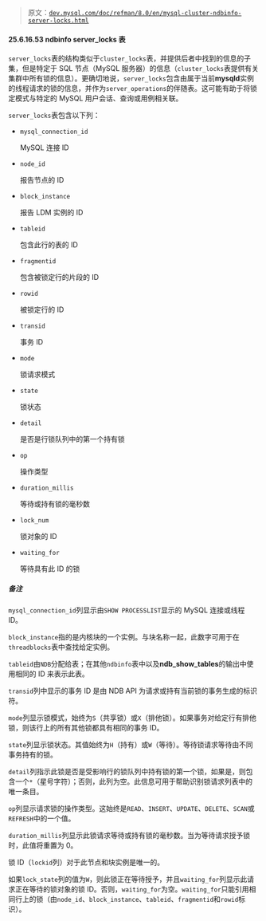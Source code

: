 > 原文：[`dev.mysql.com/doc/refman/8.0/en/mysql-cluster-ndbinfo-server-locks.html`](https://dev.mysql.com/doc/refman/8.0/en/mysql-cluster-ndbinfo-server-locks.html)

#### 25.6.16.53 ndbinfo server_locks 表

`server_locks`表的结构类似于`cluster_locks`表，并提供后者中找到的信息的子集，但是特定于 SQL 节点（MySQL 服务器）的信息（`cluster_locks`表提供有关集群中所有锁的信息）。更确切地说，`server_locks`包含由属于当前**mysqld**实例的线程请求的锁的信息，并作为`server_operations`的伴随表。这可能有助于将锁定模式与特定的 MySQL 用户会话、查询或用例相关联。

`server_locks`表包含以下列：

+   `mysql_connection_id`

    MySQL 连接 ID

+   `node_id`

    报告节点的 ID

+   `block_instance`

    报告 LDM 实例的 ID

+   `tableid`

    包含此行的表的 ID

+   `fragmentid`

    包含被锁定行的片段的 ID

+   `rowid`

    被锁定行的 ID

+   `transid`

    事务 ID

+   `mode`

    锁请求模式

+   `state`

    锁状态

+   `detail`

    是否是行锁队列中的第一个持有锁

+   `op`

    操作类型

+   `duration_millis`

    等待或持有锁的毫秒数

+   `lock_num`

    锁对象的 ID

+   `waiting_for`

    等待具有此 ID 的锁

##### 备注

`mysql_connection_id`列显示由`SHOW PROCESSLIST`显示的 MySQL 连接或线程 ID。

`block_instance`指的是内核块的一个实例。与块名称一起，此数字可用于在`threadblocks`表中查找给定实例。

`tableid`由`NDB`分配给表；在其他`ndbinfo`表中以及**ndb_show_tables**的输出中使用相同的 ID 来表示此表。

`transid`列中显示的事务 ID 是由 NDB API 为请求或持有当前锁的事务生成的标识符。

`mode`列显示锁模式，始终为`S`（共享锁）或`X`（排他锁）。如果事务对给定行有排他锁，则该行上的所有其他锁都具有相同的事务 ID。

`state`列显示锁状态。其值始终为`H`（持有）或`W`（等待）。等待锁请求等待由不同事务持有的锁。

`detail`列指示此锁是否是受影响行的锁队列中持有锁的第一个锁，如果是，则包含一个`*`（星号字符）；否则，此列为空。此信息可用于帮助识别锁请求列表中的唯一条目。

`op`列显示请求锁的操作类型。这始终是`READ`、`INSERT`、`UPDATE`、`DELETE`、`SCAN`或`REFRESH`中的一个值。

`duration_millis`列显示此锁请求等待或持有锁的毫秒数。当为等待请求授予锁时，此值将重置为 0。

锁 ID（`lockid`列）对于此节点和块实例是唯一的。

如果`lock_state`列的值为`W`，则此锁正在等待授予，并且`waiting_for`列显示此请求正在等待的锁对象的锁 ID。否则，`waiting_for`为空。`waiting_for`只能引用相同行上的锁（由`node_id`、`block_instance`、`tableid`、`fragmentid`和`rowid`标识）。
